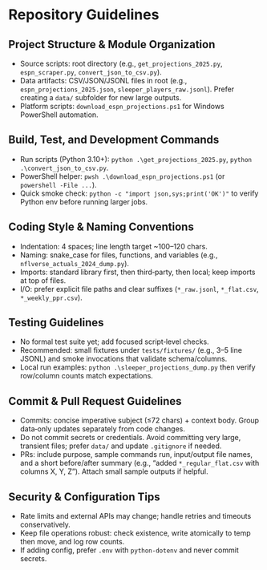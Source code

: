 # Repository Guidelines

## Project Structure & Module Organization
- Source scripts: root directory (e.g., `get_projections_2025.py`, `espn_scraper.py`, `convert_json_to_csv.py`).
- Data artifacts: CSV/JSON/JSONL files in root (e.g., `espn_projections_2025.json`, `sleeper_players_raw.jsonl`). Prefer creating a `data/` subfolder for new large outputs.
- Platform scripts: `download_espn_projections.ps1` for Windows PowerShell automation.

## Build, Test, and Development Commands
- Run scripts (Python 3.10+): `python .\get_projections_2025.py`, `python .\convert_json_to_csv.py`.
- PowerShell helper: `pwsh .\download_espn_projections.ps1` (or `powershell -File ...`).
- Quick smoke check: `python -c "import json,sys;print('OK')"` to verify Python env before running larger jobs.

## Coding Style & Naming Conventions
- Indentation: 4 spaces; line length target ~100–120 chars.
- Naming: snake_case for files, functions, and variables (e.g., `nflverse_actuals_2024_dump.py`).
- Imports: standard library first, then third‑party, then local; keep imports at top of files.
- I/O: prefer explicit file paths and clear suffixes (`*_raw.jsonl`, `*_flat.csv`, `*_weekly_ppr.csv`).

## Testing Guidelines
- No formal test suite yet; add focused script‑level checks.
- Recommended: small fixtures under `tests/fixtures/` (e.g., 3–5 line JSONL) and smoke invocations that validate schema/columns.
- Local run examples: `python .\sleeper_projections_dump.py` then verify row/column counts match expectations.

## Commit & Pull Request Guidelines
- Commits: concise imperative subject (≤72 chars) + context body. Group data‑only updates separately from code changes.
- Do not commit secrets or credentials. Avoid committing very large, transient files; prefer `data/` and update `.gitignore` if needed.
- PRs: include purpose, sample commands run, input/output file names, and a short before/after summary (e.g., “added `*_regular_flat.csv` with columns X, Y, Z”). Attach small sample outputs if helpful.

## Security & Configuration Tips
- Rate limits and external APIs may change; handle retries and timeouts conservatively.
- Keep file operations robust: check existence, write atomically to temp then move, and log row counts.
- If adding config, prefer `.env` with `python-dotenv` and never commit secrets.

